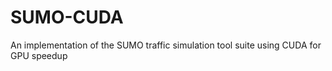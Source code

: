 SUMO-CUDA
=========

An implementation of the SUMO traffic simulation tool suite using CUDA for GPU speedup
